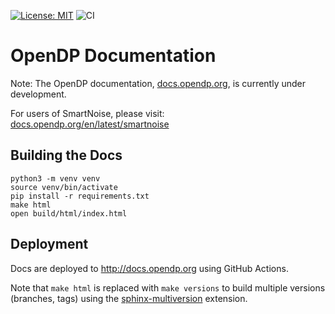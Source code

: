 [![License: MIT](https://img.shields.io/badge/License-MIT-yellow.svg)](https://opensource.org/licenses/MIT)
![CI](https://github.com/opendp/opendp-documentation/actions/workflows/main.yml/badge.svg)

# OpenDP Documentation

Note: The OpenDP documentation, [docs.opendp.org](docs.opendp.org), is currently under development.

For users of SmartNoise, please visit: [docs.opendp.org/en/latest/smartnoise](https://docs.opendp.org/en/latest/smartnoise/)

## Building the Docs

```
python3 -m venv venv
source venv/bin/activate
pip install -r requirements.txt
make html
open build/html/index.html
```

## Deployment

Docs are deployed to http://docs.opendp.org using GitHub Actions.

Note that `make html` is replaced with `make versions` to build multiple versions (branches, tags) using the [sphinx-multiversion][] extension.

[sphinx-multiversion]: https://holzhaus.github.io/sphinx-multiversion/
